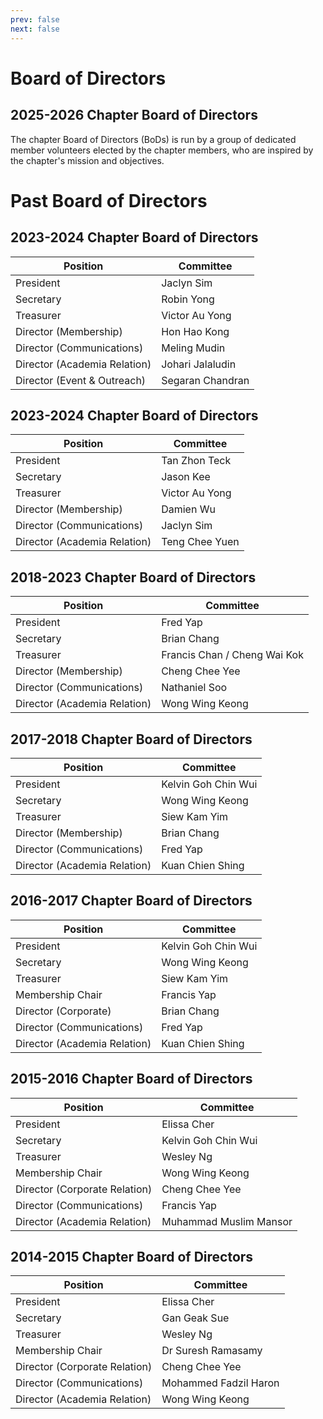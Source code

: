 ```yaml
---
prev: false
next: false
---
```


<script setup>
import { VPTeamMembers } from 'vitepress/theme'

const members = [
  {
    avatar: 'president.png',
    name: 'Ts. Tan Zhon Teck',
    title: 'President',
    links: [
      { icon: 'linkedin', link: 'https://www.linkedin.com/in/zhontecktan' }
    ]
  },
  {
    avatar: 'https://raw.githubusercontent.com/rethinksec/isc2my_chapter/refs/heads/main/home/secretary.png',
    name: 'Robin Yong',
    title: 'Secretary',
    links: [
      { icon: 'linkedin', link: 'https://www.linkedin.com/in/robinyong' }
    ]
  },
  {
    avatar: 'https://raw.githubusercontent.com/rethinksec/isc2my_chapter/refs/heads/main/home/treasurer.png',
    name: 'Arimi K',
    title: 'Treasurer',
    links: [
      { icon: 'linkedin', link: 'https://www.linkedin.com/in/arimi-k-612566a4' }
    ]
  },
  {
    avatar: 'https://raw.githubusercontent.com/rethinksec/isc2my_chapter/refs/heads/main/home/director-membership.png',
    name: 'Khairul Naim',
    title: 'Membership Director',
    links: [
      { icon: 'linkedin', link: 'https://www.linkedin.com/in/khairulnaim-cybersecuritystrategist' }
    ]
  },
  {
    avatar: 'https://raw.githubusercontent.com/rethinksec/isc2my_chapter/refs/heads/main/home/director-events.png',
    name: 'Segaran Chandran',
    title: 'Director (Events)',
    links: [
      { icon: 'linkedin', link: 'https://www.linkedin.com/in/segaran-chandran-a4547566' }
    ]
  },
  {
    avatar: 'https://raw.githubusercontent.com/rethinksec/isc2my_chapter/refs/heads/main/home/director-communications.png',
    name: 'Tony Chong',
    title: 'Director (Communication)',
    links: [
      { icon: 'linkedin', link: 'https://www.linkedin.com/in/tonyc86' }
    ]
  },
  {
    avatar: 'https://raw.githubusercontent.com/rethinksec/isc2my_chapter/refs/heads/main/home/director-academia.png',
    name: 'Ahmad Fuad',
    title: 'Director (Academia Relation)',
    links: [
      { icon: 'linkedin', link: 'https://www.linkedin.com/in/ahmad-fuad-kamarazaman-6b66a169' }
    ]
  },
  {
    avatar: 'https://raw.githubusercontent.com/rethinksec/isc2my_chapter/refs/heads/main/home/director-volunteer.png',
    name: 'Ng Tuck Bin',
    title: 'Director (Volunteer & Outreach)',
    links: [
      { icon: 'linkedin', link: 'https://www.linkedin.com/in/tuckbin' }
    ]
  },
]
</script>

# Board of Directors

## 2025-2026 Chapter Board of Directors
The chapter Board of Directors (BoDs) is run by a group of dedicated member volunteers elected by the chapter members, who are inspired by the chapter's mission and objectives.
<VPTeamMembers size="small" :members="members" />

# Past Board of Directors
## 2023-2024 Chapter Board of Directors
| Position                     | Committee        |
| ---------------------------- | ---------------- |
| President                    | Jaclyn Sim       |
| Secretary                    | Robin Yong       |
| Treasurer                    | Victor Au Yong   |
| Director (Membership)        | Hon Hao Kong     |
| Director (Communications)    | Meling Mudin     |
| Director (Academia Relation) | Johari Jalaludin |
| Director (Event & Outreach)  | Segaran Chandran |

## 2023-2024 Chapter Board of Directors
| Position                     | Committee      |
| ---------------------------- | -------------- |
| President                    | Tan Zhon Teck  |
| Secretary                    | Jason Kee      |
| Treasurer                    | Victor Au Yong |
| Director (Membership)        | Damien Wu      |
| Director (Communications)    | Jaclyn Sim     |
| Director (Academia Relation) | Teng Chee Yuen |

## 2018-2023 Chapter Board of Directors
| Position                     | Committee                    |
| ---------------------------- | ---------------------------- |
| President                    | Fred Yap                     |
| Secretary                    | Brian Chang                  |
| Treasurer                    | Francis Chan / Cheng Wai Kok |
| Director (Membership)        | Cheng Chee Yee               |
| Director (Communications)    | Nathaniel Soo                |
| Director (Academia Relation) | Wong Wing Keong              |

## 2017-2018 Chapter Board of Directors
| Position                     | Committee           |
| ---------------------------- | ------------------- |
| President                    | Kelvin Goh Chin Wui |
| Secretary                    | Wong Wing Keong     |
| Treasurer                    | Siew Kam Yim        |
| Director (Membership)        | Brian Chang         |
| Director (Communications)    | Fred Yap            |
| Director (Academia Relation) | Kuan Chien Shing    |

## 2016-2017 Chapter Board of Directors
| Position                     | Committee           |
| ---------------------------- | ------------------- |
| President                    | Kelvin Goh Chin Wui |
| Secretary                    | Wong Wing Keong     |
| Treasurer                    | Siew Kam Yim        |
| Membership Chair             | Francis Yap         |
| Director (Corporate)         | Brian Chang         |
| Director (Communications)    | Fred Yap            |
| Director (Academia Relation) | Kuan Chien Shing    |

## 2015-2016 Chapter Board of Directors
| Position                      | Committee              |
| ----------------------------- | ---------------------- |
| President                     | Elissa Cher            |
| Secretary                     | Kelvin Goh Chin Wui    |
| Treasurer                     | Wesley Ng              |
| Membership Chair              | Wong Wing Keong        |
| Director (Corporate Relation) | Cheng Chee Yee         |
| Director (Communications)     | Francis Yap            |
| Director (Academia Relation)  | Muhammad Muslim Mansor |

## 2014-2015 Chapter Board of Directors
| Position                      | Committee             |
| ----------------------------- | --------------------- |
| President                     | Elissa Cher           |
| Secretary                     | Gan Geak Sue          |
| Treasurer                     | Wesley Ng             |
| Membership Chair              | Dr Suresh Ramasamy    |
| Director (Corporate Relation) | Cheng Chee Yee        |
| Director (Communications)     | Mohammed Fadzil Haron |
| Director (Academia Relation)  | Wong Wing Keong       |
